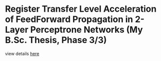 # Register Transfer Level Acceleration of FeedForward Propagation in 2-Layer Perceptrone Networks (My B.Sc. Thesis, Phase 3/3)
view details <a href="https://mehdi0xc.github.io/project/realtime-pathfinding-robot-with-deep-reinforcement-learning/">here</a>
